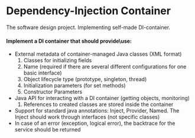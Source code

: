 # Dependency-Injection Container
The software design project. Implementing self-made DI-container.

#### Implement a DI container that should provide\use:
* External metadata of container-managed Java classes (XML format)
  1. Classes for initializing fields
  2. Name (required if there are several different configurations for one basic interface)
  3. Object lifecycle type (prototype, singleton, thread)
  4. Initialization parameters (for set methods)
  5. Constructor Parameters
* Java API for interacting with a DI container (getting objects, monitoring)
  1. References to created classes are stored inside the container
* Support for standard java annotations: Inject, Provider, Named. The Inject should work through interfaces (not specific classes)
* In case of an error (exception, logical error), the backtrace for the service should be returned

